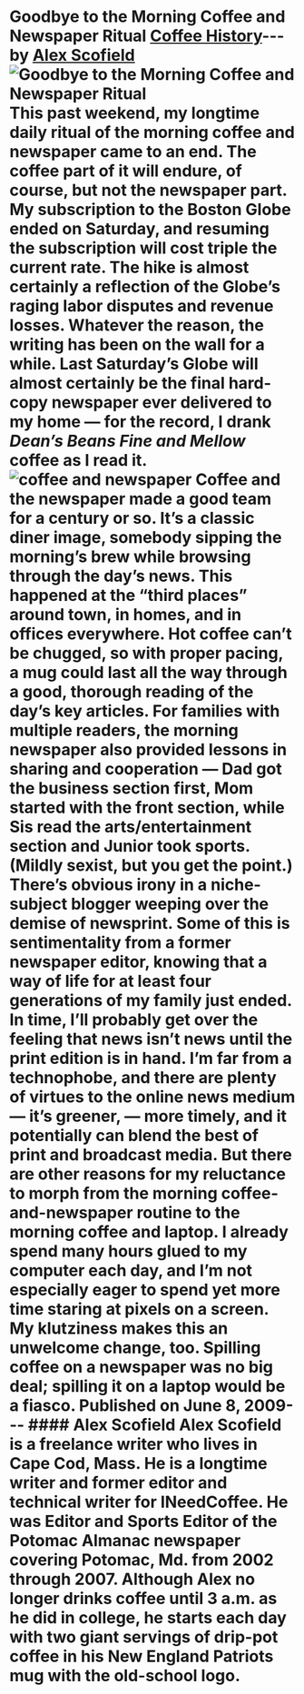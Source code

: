 # Goodbye to the Morning Coffee and Newspaper Ritual [Coffee History](https://ineedcoffee.com/section/coffee-history/)---by [Alex Scofield](https://ineedcoffee.com/by/alex-scofield/)![Goodbye to the Morning Coffee and Newspaper Ritual](https://ineedcoffee.com/images/posts/goodbye-to-the-morning-coffee-and-newspaper-ritual/newspaper-and-coffee1.jpg) This past weekend, my longtime daily ritual of the morning coffee and newspaper came to an end. The coffee part of it will endure, of course, but not the newspaper part. My subscription to the Boston Globe ended on Saturday, and resuming the subscription will cost triple the current rate. The hike is almost certainly a reflection of the Globe’s raging labor disputes and revenue losses. Whatever the reason, the writing has been on the wall for a while. Last Saturday’s Globe will almost certainly be the final hard-copy newspaper ever delivered to my home — for the record, I drank _Dean’s Beans Fine and Mellow_ coffee as I read it.![coffee and newspaper](https://ineedcoffee.com/assets/coffee-newspaper.cHi_Nomo_BtqDI.webp) Coffee and the newspaper made a good team for a century or so. It’s a classic diner image, somebody sipping the morning’s brew while browsing through the day’s news. This happened at the “third places” around town, in homes, and in offices everywhere. Hot coffee can’t be chugged, so with proper pacing, a mug could last all the way through a good, thorough reading of the day’s key articles. For families with multiple readers, the morning newspaper also provided lessons in sharing and cooperation — Dad got the business section first, Mom started with the front section, while Sis read the arts/entertainment section and Junior took sports. (Mildly sexist, but you get the point.) There’s obvious irony in a niche-subject blogger weeping over the demise of newsprint. Some of this is sentimentality from a former newspaper editor, knowing that a way of life for at least four generations of my family just ended. In time, I’ll probably get over the feeling that news isn’t news until the print edition is in hand. I’m far from a technophobe, and there are plenty of virtues to the online news medium — it’s greener, — more timely, and it potentially can blend the best of print and broadcast media. But there are other reasons for my reluctance to morph from the morning coffee-and-newspaper routine to the morning coffee and laptop. I already spend many hours glued to my computer each day, and I’m not especially eager to spend yet more time staring at pixels on a screen. My klutziness makes this an unwelcome change, too. Spilling coffee on a newspaper was no big deal; spilling it on a laptop would be a fiasco. Published on June 8, 2009--- #### Alex Scofield Alex Scofield is a freelance writer who lives in Cape Cod, Mass. He is a longtime writer and former editor and technical writer for INeedCoffee. He was Editor and Sports Editor of the Potomac Almanac newspaper covering Potomac, Md. from 2002 through 2007. Although Alex no longer drinks coffee until 3 a.m. as he did in college, he starts each day with two giant servings of drip-pot coffee in his New England Patriots mug with the old-school logo.